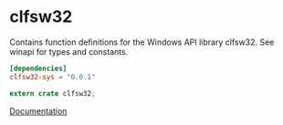 # clfsw32 #
Contains function definitions for the Windows API library clfsw32. See winapi for types and constants.

```toml
[dependencies]
clfsw32-sys = "0.0.1"
```

```rust
extern crate clfsw32;
```

[Documentation](https://retep998.github.io/doc/clfsw32/)
